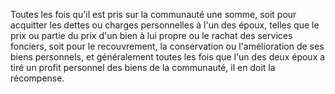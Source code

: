   
 Toutes les fois qu'il est pris sur la communauté une somme, soit pour acquitter les dettes ou charges personnelles à l'un des époux, telles que le prix ou partie du prix d'un bien à lui propre ou le rachat des services fonciers, soit pour le recouvrement, la conservation ou l'amélioration de ses biens personnels, et généralement toutes les fois que l'un des deux époux a tiré un profit personnel des biens de la communauté, il en doit la récompense.  

  
